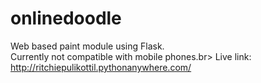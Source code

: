 # onlinedoodle
Web based paint module using Flask.<br>
Currently not compatible with mobile phones.br>
Live link: http://ritchiepulikottil.pythonanywhere.com/
